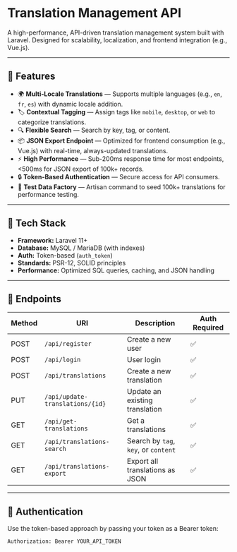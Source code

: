 # Translation Management API

A high-performance, API-driven translation management system built with Laravel. Designed for scalability, localization, and frontend integration (e.g., Vue.js).

---

## 🚀 Features

- 🌍 **Multi-Locale Translations** — Supports multiple languages (e.g., `en`, `fr`, `es`) with dynamic locale addition.
- 🏷️ **Contextual Tagging** — Assign tags like `mobile`, `desktop`, or `web` to categorize translations.
- 🔍 **Flexible Search** — Search by key, tag, or content.
- 📦 **JSON Export Endpoint** — Optimized for frontend consumption (e.g., Vue.js) with real-time, always-updated translations.
- ⚡ **High Performance** — Sub-200ms response time for most endpoints, <500ms for JSON export of 100k+ records.
- 🔒 **Token-Based Authentication** — Secure access for API consumers.
- 🧪 **Test Data Factory** — Artisan command to seed 100k+ translations for performance testing.

---

## 🧱 Tech Stack

- **Framework:** Laravel 11+
- **Database:** MySQL / MariaDB (with indexes)
- **Auth:** Token-based (`auth_token`)
- **Standards:** PSR-12, SOLID principles
- **Performance:** Optimized SQL queries, caching, and JSON handling

---

## 📂 Endpoints

| Method | URI                                  | Description                          | Auth Required |
|--------|--------------------------------------|--------------------------------------|----------------|
| POST   | `/api/register`                      | Create a new user                    | ✅             |
| POST   | `/api/login`                         | User login                           | ✅             |
| POST   | `/api/translations`                  | Create a new translation             | ✅             |
| PUT    | `/api/update-translations/{id}`      | Update an existing translation       | ✅             |
| GET    | `/api/get-translations`              | Get a translations                   | ✅             |
| GET    | `/api/translations-search`           | Search by `tag`, `key`, or `content` | ✅             |
| GET    | `/api/translations-export`           | Export all translations as JSON      | ✅             |

---

## 🔐 Authentication

Use the token-based approach by passing your token as a Bearer token:

```http
Authorization: Bearer YOUR_API_TOKEN
